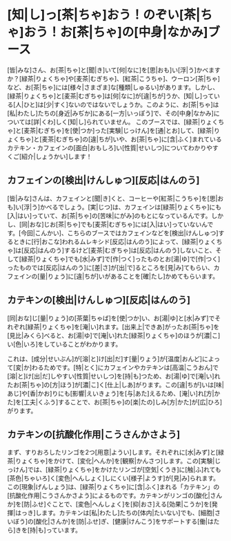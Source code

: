 # [知|し]っ[茶|ちゃ]おう！のぞい[茶|ちゃ]おう！お[茶|ちゃ]の[中身|なかみ]ブース

[皆|みな]さん、お[茶|ちゃ]と[聞|き]いて[何|なに]を[思|おも]い[浮|う]かべますか？[緑茶|りょくちゃ]や[麦茶|むぎちゃ]、[紅茶|こうちゃ]、ウーロン[茶|ちゃ]など、お[茶|ちゃ]には[様々|さまざま]な[種類|しゅるい]があります。しかし、[緑茶|りょくちゃ]と[麦茶|むぎちゃ]は[何|なに]が[違|ちが]うか、[知|し]っている[人|ひと]は[少|すく]ないのではないでしょうか。このように、お[茶|ちゃ]は[私|わたし]たちの[身近|みぢか]にある[一方|いっぽう]で、その[中身|なかみ]については[詳|くわ]しく[知|し]られていません。
このブースでは、[緑茶|りょくちゃ]と[麦茶|むぎちゃ]を[使|つか]った[実験|じっけん]を[通|とお]して、[緑茶|りょくちゃ]と[麦茶|むぎちゃ]の[違|ちが]いや、お[茶|ちゃ]に[含|ふく]まれているカテキン・カフェインの[面白|おもしろ]い[性質|せいしつ]についてわかりやすくご[紹介|しょうかい]します！

## カフェインの[検出|けんしゅつ][反応|はんのう]

[皆|みな]さんは、カフェインと[聞|き]くと、コーヒーや[紅茶|こうちゃ]を[思|おも]い[浮|う]かべるでしょう。[実|じつ]は、カフェインは[緑茶|りょくちゃ]にも[入|はい]っていて、お[茶|ちゃ]の[苦味|にがみ]のもとになっているんです。しかし、[同|おな]じお[茶|ちゃ]でも[麦茶|むぎちゃ]には[入|はい]っていないんです。[今回|こんかい]、こちらのブースではカフェインなどを[検出|けんしゅつ]するときに[行|おこな]われるムレキシド[反応|はんのう]によって、[緑茶|りょくちゃ]は[反応|はんのう]するけど[麦茶|むぎちゃ]は[反応|はんのう]しないこと、そして[緑茶|りょくちゃ]でも[水|みず]で[作|つく]ったものとお[湯|ゆ]で[作|つく]ったものでは[反応|はんのう]に[差|さ]が[出|で]るところを[見|み]てもらい、カフェインの[量|りょう]に[違|ちが]いがあることを[確|たし]かめてもらいます。

## カテキンの[検出|けんしゅつ][反応|はんのう]

[同|おな]じ[量|りょう]の[茶葉|ちゃば]を[使|つか]い、お[湯|ゆ]と[水|みず]でそれぞれ[緑茶|りょくちゃ]を[淹|い]れます。[出来上|できあ]がったお[茶|ちゃ]を[見比|みくら]べると、お[湯|ゆ]で[淹|い]れた[緑茶|りょくちゃ]のほうが[濃|こ]い[色|いろ]をしていることがわかります。

これは、[成分|せいぶん]が[溶|と]け[出|だ]す[量|りょう]が[温度|おんど]によって[変|か]わるためです。[特|とく]にカフェインやカテキンは[高温|こうおん]で[溶|と]け[出|だ]しやすい[性質|せいしつ]を[持|も]つため、お[湯|ゆ]で[淹|い]れたお[茶|ちゃ]の[方|ほう]が[濃|こ]く[仕上|しあ]がります。この[違|ちが]いは[味|あじ]や[香|かお]りにも[影響|えいきょう]を[与|あた]えるため、[淹|い]れ[方|かた]を[工夫|くふう]することで、お[茶|ちゃ]の[楽|たの]しみ[方|かた]が[広|ひろ]がります。

## カテキンの[抗酸化作用|こうさんかさよう]

まず、すりおろしたリンゴを2つ[用意|ようい]します。それぞれに[水|みず]と[緑茶|りょくちゃ]をかけて、[変化|へんか]を[観察|かんさつ]します。この[実験|じっけん]では、[緑茶|りょくちゃ]をかけたリンゴが[空気|くうき]に[触|ふ]れても[茶色|ちゃいろ]く[変色|へんしょく]しにくい[様子|ようす]が[見|み]られます。
この[現象|げんしょう]は、[緑茶|りょくちゃ]に[含|ふく]まれる「カテキン」の[抗酸化作用|こうさんかさよう]によるものです。カテキンがリンゴの[酸化|さんか]を[防|ふせ]ぐことで、[変色|へんしょく]を[抑|おさ]える[効果|こうか]を[発揮|はっき]します。カテキンは[私|わたし]たちの[体内|たいない]でも、[細胞|さいぼう]の[酸化|さんか]を[防|ふせ]ぎ、[健康|けんこう]をサポートする[働|はたら]きを[持|も]っています。
